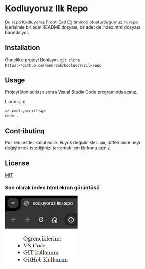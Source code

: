 # Kodluyoruz Ilk Repo
Bu repo [Kodluyoruz](https://kodluyoruz.org) Front-End Eğitiminde oluşturduğumuz ilk repo. İçerisinde bir adet README dosyası, bir adet de index.html dosyası barındırıyor.

## Installation

Öncelikle projeyi klonlayın.
`
git clone https://github.com/memreok/kodluyoruzilkrepo
`

## Usage 

Projeyi klonladıktan sonra Visual Studio Code programında açınız.

Linux için: 
```
cd kodluyoruzilrepo
code .
```

## Contributing

Pull requestler kabul edilir. Büyük değişiklikler için, lütfen önce neyi değiştirmek istediğinizi tartışmak için bir konu açınız.

## License

[MIT](https://mit.edu)

### Son olarak index.html ekran görüntüsü

![ekran](resim1.png)
